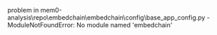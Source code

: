problem in mem0-analysis\repo\embedchain\embedchain\config\base_app_config.py - ModuleNotFoundError: No module named 'embedchain'
